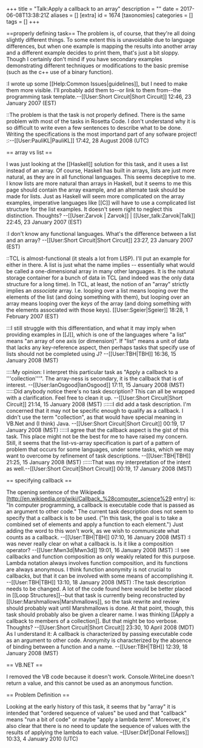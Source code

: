 +++
title = "Talk:Apply a callback to an array"
description = ""
date = 2017-06-08T13:38:21Z
aliases = []
[extra]
id = 1674
[taxonomies]
categories = []
tags = []
+++

==properly defining task==
The problem is, of course, that they're all doing slightly different things.  To some extent this is unavoidable due to language differences, but when one example is mapping the results into another array and a different example decides to print them, that's just a bit sloppy.  Though I certainly don't mind if you have secondary examples demonstrating different techniques or modifications to the basic premise (such as the c++ use of a binary function).

:I wrote up some [[Help:Common Issues|guidelines]], but I need to make them more visible.  I'll probably add them to--or link to them from--the programming task template.--[[User:Short Circuit|Short Circuit]] 12:46, 23 January 2007 (EST)

::The problem is that the task is not properly defined. There is the same problem with most of the tasks in Rosetta Code. I don't understand why it is so difficult to write even a few sentences to describe what to be done. Writing the specifications is the most importand part of any sofware project!
::--[[User:PauliKL|PauliKL]] 17:42, 28 August 2008 (UTC)

== array vs list ==

I was just looking at the [[Haskell]] solution for this task, and it uses a list instead of an array.  Of course, Haskell has built in arrays, lists are just more natural, as they are in all functional languages.  This seems deceptive to me.  I know lists are more natural than arrays in Haskell, but it seems to me this page should contain the array example, and an alternate task should be made for lists.  Just as Haskell will seem more complicated on the array examples, imperative languages like [[C]] will have to use a complicated list structure for the list examples.  It doesn't seem right to neglect this distinction. Thoughts? --[[User:Zarvok | Zarvok]] | [[User_talk:Zarvok|Talk]] 22:45, 23 January 2007 (EST)

:I don't know any functional languages.  What's the difference between a list and an array? --[[User:Short Circuit|Short Circuit]] 23:27, 23 January 2007 (EST)

::TCL is almost-functional (it steals a lot from LISP). I'll put an example for either in there. A list is just what the name implies -- essentially what would be called a one-dimensional array in many other languages. It is the natural storage container for a bunch of data in TCL (and indeed was the only data structure for a long time). In TCL, at least, the notion of an "array" strictly implies an <i>associate</i> array. I.e. looping over a list means looping over the elements of the list (and doing something with them), but looping over an array means looping over the <i>keys</i> of the array (and doing something with the elements associated with those keys). [[User:Sgeier|Sgeier]] 18:28, 1 February 2007 (EST)

:::I still struggle with this differentiation, and what it may imply when providing examples in [[J]], which is one of the languages where "a list" means "an array of one axis (or dimension)". If "list" means a unit of data that lacks any key-reference aspect, then perhaps tasks that specify use of lists should not be completed using J? --[[User:TBH|TBH]] 16:36, 15 January 2008 (MST)

::::My opinion: I interpret this particular task as "Apply a callback to a '''collection'''". The array-ness is secondary, it is the callback that is of interest. --[[User:IanOsgood|IanOsgood]] 17:11, 15 January 2008 (MST)
:::::Did anybody notice there's no task description?  This can all be wrapped with a clarification.  Feel free to clean it up. --[[User:Short Circuit|Short Circuit]] 21:14, 15 January 2008 (MST)
::::::I did add a task description.  I'm concerned that it may not be specific enough to qualify as a callback.  I didn't use the term "collection", as that would have special meaning in VB.Net and (I think) Java. --[[User:Short Circuit|Short Circuit]] 00:19, 17 January 2008 (MST)
:::::I agree that the callback aspect is the gist of this task. This place might not be the best for me to have raised my concern. Still, it seems that the list-vs-array specification is part of a pattern of problem that occurs for some languages, under some tasks, which we may want to overcome by refinement of task descriptions. --[[User:TBH|TBH]] 21:25, 15 January 2008 (MST)
::::::That was my interpretation of the intent as well.--[[User:Short Circuit|Short Circuit]] 00:19, 17 January 2008 (MST)

== specifying callback ==

The opening sentence of the Wikipedia [http://en.wikipedia.org/wiki/Callback_%28computer_science%29 entry] is: "In computer programming, a callback is executable code that is passed as an argument to other code." The current task description does not seem to specify that a callback is to be used. ("In this task, the goal is to take a combined set of elements and apply a function to each element.") Just adding the word to this won't work, as we wish to communicate what counts as a callback. --[[User:TBH|TBH]] 07:10, 16 January 2008 (MST)
:I was never really clear on what a callback is. Is it like a composition operator? --[[User:Mwn3d|Mwn3d]] 19:01, 16 January 2008 (MST)
::I see callbacks and function composition as only weakly related for this purpose.  Lambda notation always involves function composition, and its functions are always anonymous. I think function anonymity is not crucial to callbacks, but that it can be involved with some means of accomplishing it. --[[User:TBH|TBH]] 13:10, 18 January 2008 (MST)
:The task description needs to be changed.  A lot of the code found here would be better placed in [[Loop Structures]]--but that task is currently being reconstructed by [[User:Marshmallows|Marshmallows]], so the task rewrite and review should probably wait until Marshmallows is done.  At that point, though, this task should probably also be given a clearer name.  I was thinking [[Apply a callback to members of a collection]].  But that might be too verbose.  Thoughts? --[[User:Short Circuit|Short Circuit]] 23:30, 10 April 2008 (MDT)
As I understand it: A callback is characterized by passing executable code as an argument to other code. Anonymity is characterized by the absence of binding between a function and a name. --[[User:TBH|TBH]] 12:39, 18 January 2008 (MST)

== VB.NET ==

I removed the VB code because it doesn't work. Console.WriteLine doesn't return a value, and this cannot be used as an anonymous function.

== Problem Definition ==

Looking at the early history of this task, it seems that by "array" it is intended that "ordered sequence of values" be used and that "callback" means "run a bit of code" or maybe "apply a lambda term". Moreover, it's also clear that there is no need to update the sequence of values with the results of applying the lambda to each value. –[[User:Dkf|Donal Fellows]] 10:33, 4 January 2010 (UTC)
